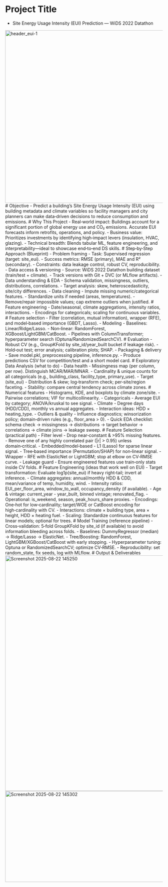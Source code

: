 # Project Title
- Site Energy Usage Intensity (EUI) Prediction — WiDS 2022 Datathon
<img width="900" height="550" alt="header_eui-1" src="https://github.com/user-attachments/assets/e952c959-eb6f-44e4-83a1-61e40b8f60df" />
# Objective
- Predict a building’s Site Energy Usage Intensity (EUI) using building metadata and climate variables so facility managers and city planners can make data‑driven decisions to reduce consumption and emissions.
# Why This Project
- Real‑world impact: Buildings account for a significant portion of global energy use and CO₂ emissions. Accurate EUI forecasts inform retrofits, operations, and policy.
- Business value: Prioritizes investments by identifying high‑impact levers (insulation, HVAC, glazing).
- Technical breadth: Blends tabular ML, feature engineering, and interpretability—ideal to showcase end‑to‑end DS skills.
# Step‑by‑Step Approach (Blueprint)
- Problem framing
- Task: Supervised regression (target: site_eui).
- Success metrics: RMSE (primary), MAE and R² (secondary).
- Constraints: data leakage control, robust CV, reproducibility.
- Data access & versioning
- Source: WiDS 2022 Datathon building dataset (train/test + climate).
- Track versions with Git + DVC (or MLflow artifacts).
- Data understanding & EDA
- Schema validation, missingness, outliers, distributions, correlations.
- Target analysis: skew, heteroscedasticity, site/city differences.
- Data cleaning
- Impute missing numeric/categorical features.
- Standardize units if needed (areas, temperatures).
- Remove/repair impossible values; cap extreme outliers when justified.
# Feature engineering
- Date/seasonal, climate aggregations, intensity ratios, interactions.
- Encodings for categoricals; scaling for continuous variables.
# Feature selection
- Filter (correlation, mutual information), wrapper (RFE), and model‑based importance (GBDT, Lasso).
- Modeling
- Baselines: Linear/Ridge/Lasso.
- Non‑linear: RandomForest, XGBoost/LightGBM/CatBoost.
- Pipelines with ColumnTransformer; hyperparameter search (Optuna/RandomizedSearchCV).
# Evaluation
- Robust CV (e.g., GroupKFold by site_id/year_built bucket if leakage risk).
- Hold‑out test; error analysis; calibration plots; SHAP.
- Packaging & delivery
- Save model.pkl, preprocessing pipeline, inference.py.
- Produce predictions CSV for competition/test and a short model card.
# Exploratory Data Analysis (what to do)
- Data health
- Missingness map (per column, per row). Distinguish MCAR/MAR/MNAR.
- Cardinality & unique counts for all categoricals (e.g., building_class, facility_type, primary_use).
- Target (site_eui)
- Distribution & skew; log‑transform check; per‑site/region faceting.
- Stability: compare central tendency across climate zones.
# Numerical features
- Histograms, KDE, and boxplots by climate zone/site.
- Pairwise correlations; VIF for multicollinearity.
- Categoricals
- Average EUI by category; ANOVA/kruskal to see signal.
- Climate
- Degree days (HDD/CDD), monthly vs annual aggregates.
- Interaction ideas: HDD × heating_type.
- Outliers & quality
- Influence diagnostics; winsorization policy; domain‑driven rules (e.g., floor_area > 0).
- Quick EDA checklist: schema check → missingness → distributions → target behavior → correlations → climate joins → leakage sweep.
# Feature Selection (practical path)
- Filter level
- Drop near‑constant & >95% missing features.
- Remove one of any highly correlated pair (|r| > 0.95) unless domain‑critical.
- Embedded/model‑based
- L1 (Lasso) for sparse linear signal.
- Tree‑based importance (Permutation/SHAP) for non‑linear signal.
- Wrapper
- RFE with ElasticNet or LightGBM; stop at elbow on CV‑RMSE curve.
- Leakage guard
- Ensure engineered features use train‑only stats inside CV folds.
# Feature Engineering (ideas that work well on EUI)
- Target transformation: Evaluate log1p(site_eui) if heavy right‑tail; invert at inference.
- Climate aggregates: annual/monthly HDD & CDD, mean/variance of temp, humidity, wind.
- Intensity ratios: EUI_per_floor_area, window_to_wall, occupancy_density (if available).
- Age & vintage: current_year - year_built, binned vintage; renovated_flag.
- Operational: is_weekend, season, peak_hours_share proxies.
- Encodings: One‑hot for low‑cardinality; target/WOE or CatBoost encoding for high‑cardinality with CV.
- Interactions: climate × building type, area × height, HDD × heating fuel.
- Scaling: Standardize continuous features for linear models; optional for trees.
# Model Training (reference pipeline)
- Cross‑validation: 5‑fold GroupKFold by site_id (if available) to avoid information bleeding across folds.
- Baselines: DummyRegressor (median) → Ridge/Lasso → ElasticNet.
- Tree/Boosting: RandomForest, LightGBM/XGBoost/CatBoost with early stopping.
- Hyperparameter tuning: Optuna or RandomizedSearchCV; optimize CV‑RMSE.
- Reproducibility: set random_state, fix seeds, log with MLflow.
# Output & Deliverables
<img width="1320" height="750" alt="Screenshot 2025-08-22 145250" src="https://github.com/user-attachments/assets/511d1c2b-3d26-463d-a0ba-28cd04c3fdd4" />
<img width="1328" height="290" alt="Screenshot 2025-08-22 145302" src="https://github.com/user-attachments/assets/e5c92173-11b5-45d0-a1a7-31493c8b1c25" />

